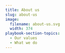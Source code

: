 ```yaml
---
title: About us
slug: about-us
image:
  filename: about-us.svg
  width: 374
playbook-section-topics:
  - Our values
  - What we do
---
```

